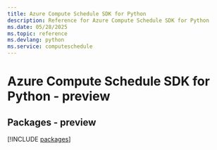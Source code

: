 ```yaml
---
title: Azure Compute Schedule SDK for Python
description: Reference for Azure Compute Schedule SDK for Python
ms.date: 05/28/2025
ms.topic: reference
ms.devlang: python
ms.service: computeschedule
---
```

# Azure Compute Schedule SDK for Python - preview
## Packages - preview
[!INCLUDE [packages](compute-schedule-index.md)]